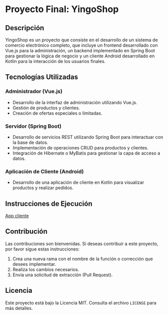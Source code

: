 # Proyecto Final: YingoShop

## Descripción
YingoShop es un proyecto que consiste en el desarrollo de un sistema de comercio electrónico completo, que incluye un frontend desarrollado con Vue.js para la administración, un backend implementado en Spring Boot para gestionar la lógica de negocio y un cliente Android desarrollado en Kotlin para la interacción de los usuarios finales.

## Tecnologías Utilizadas

### Administrador (Vue.js)
- Desarrollo de la interfaz de administración utilizando Vue.js.
- Gestión de productos y clientes.
- Creación de ofertas especiales o limitadas.

### Servidor (Spring Boot)
- Desarrollo de servicios REST utilizando Spring Boot para interactuar con la base de datos.
- Implementación de operaciones CRUD para productos y clientes.
- Integración de Hibernate o MyBatis para gestionar la capa de acceso a datos.

### Aplicación de Cliente (Android)
- Desarrollo de una aplicación de cliente en Kotlin para visualizar productos y realizar pedidos.

## Instrucciones de Ejecución
[App cliente](https://github.com/yizco19/Proyecto_Final.git)


## Contribución
Las contribuciones son bienvenidas. Si deseas contribuir a este proyecto, por favor sigue estas instrucciones:
1. Crea una nueva rama con el nombre de la función o corrección que desees implementar.
2. Realiza los cambios necesarios.
3. Envía una solicitud de extracción (Pull Request).

## Licencia
Este proyecto está bajo la Licencia MIT. Consulta el archivo `LICENSE` para más detalles.

